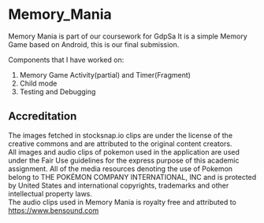 # Memory_Mania
 
Memory Mania is part of our coursework for GdpSa 
It is a simple Memory Game based on Android, this is our final submission.

Components that I have worked on:
1) Memory Game Activity(partial) and Timer(Fragment)
2) Child mode
3) Testing and Debugging


## Accreditation
The images fetched in stocksnap.io clips are under the license of the creative commons and are attributed to the original content creators.  
All images and audio clips of pokemon used in the application are used under the Fair Use guidelines for the express purpose of this academic assignment. 
All of the media resources denoting the use of Pokemon belong to THE POKÉMON COMPANY INTERNATIONAL, INC and is protected by United States and international copyrights, trademarks and other intellectual property laws. 
<br>The audio clips used in Memory Mania is royalty free and attributed to https://www.bensound.com
